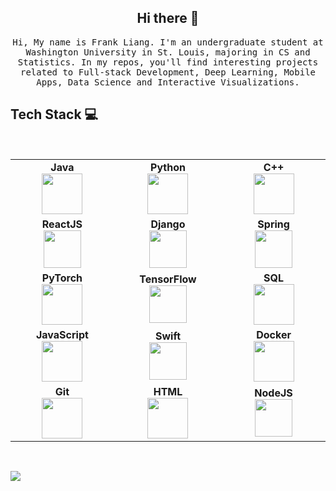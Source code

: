 
<h2 align="center"> Hi there 👋 <br/> </h2> 

<p align="center"> <samp>Hi, My name is Frank Liang. I'm an undergraduate student at Washington University in St. Louis, majoring in CS and Statistics. In my repos, you'll find interesting projects related to Full-stack Development, Deep Learning, Mobile Apps, Data Science and Interactive Visualizations.
  
  
## Tech Stack :computer:

<br>
<table>
<tbody>

<tr>
  <td align="center" width="20%">
  <span><b><center>Java</center></b></span> 
  <img height=65px src="https://icons8.com/icon/Pd2x9GWu9ovX/java"> 
  </td>
  
  <td align="center" width="20%">
  <span><b><center>Python</center></b></span> 
  <img height=65px src="https://img.icons8.com/color/2x/python.png"> 
  </td>
  
  <td align="center" width="20%">
  <span><b><center>C++</center></b></span> 
  <img height=65px src="https://isocpp.org/assets/images/cpp_logo.png"> 
  </td>

</tr>

<tr>
  <td align="center" width="20%">
  <span><b><center>ReactJS</center></b></span> 
  <img height=60px src="https://img.icons8.com/ultraviolet/2x/react.png"> 
  </td>

  <td align="center" width="20%">
  <span><b><center>Django</center></b></span> 
  <img height=60px src="https://icons8.com/icon/mUBILbYvUMq8/django"> 
  </td>

  <td align="center" width="20%">
  <span><b><center>Spring</center></b></span> 
  <img height=60px src="https://icons8.com/icon/2oBx9FpXcbLa/spring-boot"> 
  </td>
  
</tr>  

<tr>
  <td align="center" width="20%">
  <span><b><center>PyTorch</center></b></span> 
  <img height=65px src="https://icons8.com/icon/jH4BpkMnRrU5/pytorch"> 
  </td>
  
  <td align="center" width="20%">
  <span><b><center>TensorFlow</center></b></span> 
  <img height=60px src="https://icons8.com/icon/n3QRpDA7KZ7P/tensorflow"> 
  </td>
  

  <td align="center" width="20%">
  <span><b><center>SQL</center></b></span> 
  <img height=65px src="https://img.icons8.com/ios-filled/2x/sql.png"> 
  </td>
  

</tr>

<tr>
  <td align="center" width="20%">
  <span><b><center>JavaScript</center></b></span> 
  <img height=65px src="https://img.icons8.com/color/2x/javascript.png"> 
  </td>
  
  <td align="center" width="20%">
  <span><b><center>Swift</center></b></span> 
  <img height=60px src="https://img.icons8.com/fluent/96/swift.png"> 
  </td>
  

  <td align="center" width="20%">
  <span><b><center>Docker</center></b></span> 
  <img height=65px src="https://icons8.com/icon/22813/docker"> 
  </td>
  

</tr>

<tr>
  <td align="center" width="20%">
  <span><b><center>Git</center></b></span> 
  <img height=65px src="https://img.icons8.com/ios-glyphs/2x/github-2.png"> 
  </td>
  
  <td align="center" width="20%">
  <span><b><center>HTML</center></b></span> 
  <img height=65px src="https://img.icons8.com/color/2x/html-5.png"> 
  </td>

  <td align="center" width="20%">
  <span><b><center>NodeJS</center></b></span> 
  <img height=60px src="https://img.icons8.com/color/2x/nodejs.png"> 
  </td>

</tr>

</tbody>
</table>

<br />
<p align="left">
<a href="https://www.linkedin.com/in/ningyue-liang-frank/"><img src="https://img.shields.io/badge/linkedin-%230077B5.svg?&style=for-the-badge&logo=linkedin&logoColor=white"/></a>
</p>



